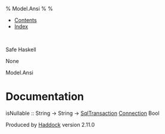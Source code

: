 % Model.Ansi
% 
% 

-   [Contents](index.html)
-   [Index](doc-index.html)

 

Safe Haskell

None

Model.Ansi

Documentation
=============

isNullable :: String -\> String -\>
[SqlTransaction](Data-SqlTransaction.html#t:SqlTransaction)
[Connection](Data-SqlTransaction.html#t:Connection) Bool

Produced by [Haddock](http://www.haskell.org/haddock/) version 2.11.0
